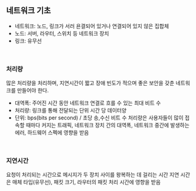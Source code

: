 ## 네트워크 기초

- 네트워크: 노드, 링크가 서러 욘결되어 있거나 연결되어 있지 않은 집합체
- 노드: 서버, 라우터, 스위치 등 네트워크 장치
- 링크: 유무선

<br>

### 처리량
많은 처리량을 처리하며, 지연시간이 짧고 장애 빈도가 적으며 좋은 보안을 갖춘 네트워크를 만들어야 한다.
- 대역폭: 주어진 시간 동안 네트워크 연결로 흐를 수 있는 최대 비트 수
- 처리량: 링크를 통해 전달되는 단위 시간 당 데이터양
- 단위: bps(bits per second) /  초당 송,수신 비트 수
처리량은 사용자들이 많이 접속할 때마다 커지는 트래픽, 네트워크 장치 간의 대역폭, 네트워크 중간에 발생하는 에러, 하드웨어 스펙에 영향을 받음

<br>

### 지연시간
요청이 처리되는 시간으로 메시지가 두 장치 사이를 왕복하는 데 걸리는 시간
지연 시간은 매체 타입(유무선), 패킷 크기, 라우터의 패킷 처리 시간에 영향을 받음
